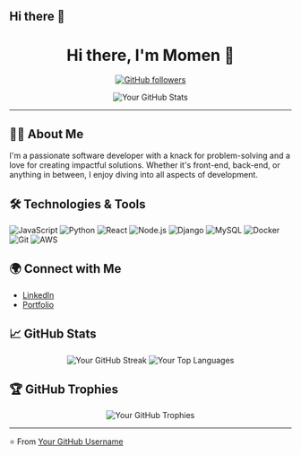 ## Hi there 👋

<h1 align="center">Hi there, I'm Momen 👋</h1>

<p align="center">
  <a href="https://github.com/Mano4life">
    <img src="https://img.shields.io/github/followers/Mano4life?label=Follow&style=social" alt="GitHub followers">
  </a>
</p>

<p align="center">
  <img src="https://github-readme-stats.vercel.app/api?username=Mano4life&show_icons=true&theme=radical" alt="Your GitHub Stats">
</p>

---

## 👨‍💻 About Me

I'm a passionate software developer with a knack for problem-solving and a love for creating impactful solutions. Whether it's front-end, back-end, or anything in between, I enjoy diving into all aspects of development.

## 🛠️ Technologies & Tools

![JavaScript](https://img.shields.io/badge/-JavaScript-333333?style=flat&logo=javascript)
![Python](https://img.shields.io/badge/-Python-333333?style=flat&logo=python)
![React](https://img.shields.io/badge/-React-333333?style=flat&logo=react)
![Node.js](https://img.shields.io/badge/-Node.js-333333?style=flat&logo=node.js)
![Django](https://img.shields.io/badge/-Django-333333?style=flat&logo=django)
![MySQL](https://img.shields.io/badge/-MySQL-333333?style=flat&logo=mysql)
![Docker](https://img.shields.io/badge/-Docker-333333?style=flat&logo=docker)
![Git](https://img.shields.io/badge/-Git-333333?style=flat&logo=git)
![AWS](https://img.shields.io/badge/-AWS-333333?style=flat&logo=amazon-aws)

## 🌍 Connect with Me

- [LinkedIn](https://www.linkedin.com/in/momen-helmi/)
- [Portfolio](https://yourportfolio.com)

## 📈 GitHub Stats

<p align="center">
  <img src="https://github-readme-streak-stats.herokuapp.com/?user=yourusername&theme=radical" alt="Your GitHub Streak">
  <img src="https://github-readme-stats.vercel.app/api/top-langs/?username=yourusername&layout=compact&theme=radical" alt="Your Top Languages">
</p>

## 🏆 GitHub Trophies

<p align="center">
  <img src="https://github-profile-trophy.vercel.app/?username=yourusername&theme=radical" alt="Your GitHub Trophies">
</p>

---

⭐️ From [Your GitHub Username](https://github.com/Mano4life)


<!--
**Mano4life/Mano4life** is a ✨ _special_ ✨ repository because its `README.md` (this file) appears on your GitHub profile.

Here are some ideas to get you started:

- 🔭 I’m currently working on ...
- 🌱 I’m currently learning ...
- 👯 I’m looking to collaborate on ...
- 🤔 I’m looking for help with ...
- 💬 Ask me about ...
- 📫 How to reach me: ...
- 😄 Pronouns: ...
- ⚡ Fun fact: ...
-->
